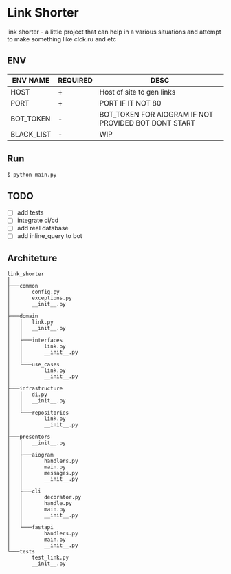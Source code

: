 # Link Shorter

link shorter - a little project that can help in a various situations and attempt to make something like clck.ru and etc

## ENV

| ENV NAME   | REQUIRED | DESC                                                 |
|------------|----------|------------------------------------------------------|
| HOST       | +        | Host of site to gen links                            |
| PORT       | +        | PORT IF IT NOT 80                                    |
| BOT_TOKEN  | -        | BOT_TOKEN FOR AIOGRAM IF NOT PROVIDED BOT DONT START |
| BLACK_LIST | -        | WIP                                                  |

## Run

```bash
$ python main.py
```

## TODO

- [ ] add tests
- [ ] integrate ci/cd
- [ ] add real database
- [ ] add inline_query to bot

## Architeture

```text
link_shorter
│
├───common
│       config.py
│       exceptions.py
│       __init__.py
│
├───domain
│   │   link.py
│   │   __init__.py
│   │
│   ├───interfaces
│   │       link.py
│   │       __init__.py
│   │
│   └───use_cases
│           link.py
│           __init__.py
│
├───infrastructure
│   │   di.py
│   │   __init__.py
│   │
│   └───repositories
│           link.py
│           __init__.py
│
├───presentors
│   │   __init__.py
│   │
│   ├───aiogram
│   │       handlers.py
│   │       main.py
│   │       messages.py
│   │       __init__.py
│   │
│   ├───cli
│   │       decorator.py
│   │       handle.py
│   │       main.py
│   │       __init__.py
│   │
│   └───fastapi
│           handlers.py
│           main.py
│           __init__.py
└───tests
        test_link.py
        __init__.py


```